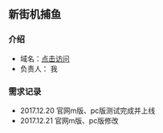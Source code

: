 ## 新街机捕鱼
### 介绍


  * 域名：[点击访问](http://xinjiejibuyu.com/)
  * 负责人： 我

### 需求记录
  * 2017.12.20 官网m版、pc版测试完成并上线
  * 2017.12.21 官网m版、pc版修改
